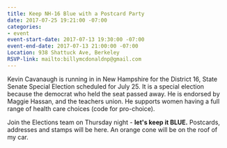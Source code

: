```yaml
---
title: Keep NH-16 Blue with a Postcard Party
date: 2017-07-25 19:21:00 -07:00
categories:
- event
event-start-date: 2017-07-13 19:30:00 -07:00
event-end-date: 2017-07-13 21:00:00 -07:00
Location: 938 Shattuck Ave, Berkeley
RSVP-link: mailto:billymcdonaldnp@gmail.com
---
```


Kevin Cavanaugh is running in in New Hampshire for the District 16, State Senate Special Election scheduled for July 25. It is a special election because the democrat who held the seat passed away. He is endorsed by Maggie Hassan, and the teachers union.  He supports women having a full range of health care choices (code for pro-choice).

Join the Elections team on Thursday night - **let's keep it BLUE.**  Postcards, addresses and stamps will be here. An orange cone will be on the roof of my car.